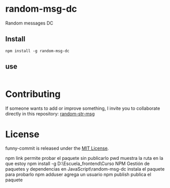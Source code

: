 # random-msg-dc

Random messages DC

## Install

```npm
npm install -g random-msg-dc
```

## use

```test

```

# Contributing

If someone wants to add or improve something, I invite you to collaborate directly in this repository: [random-str-msg](https://github.com/gndx/random-str-msg)

# License

funny-commit is released under the [MIT License](https://opensource.org/licenses/MIT).

npm link permite probar el paquete sin publicarlo
pwd muestra la ruta en la que estoy
npm install -g D:\Escuela_frontend\Curso NPM Gestión de paquetes y dependencias en JavaScript\random-msg-dc instala el paquete para probarlo
npm adduser agrega un usuario
npm publish publica el paquete
